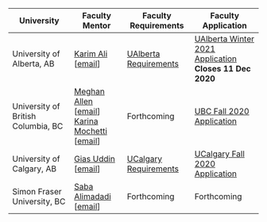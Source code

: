 | University | Faculty Mentor | Faculty Requirements | Faculty Application |
|------------|----------------|------------------------|-------------|
| University of Alberta, AB | [Karim Ali](https://karimali.ca/) [[email](mailto:karim.ali+canosp@ualberta.ca)] | [UAlberta Requirements](https://docs.google.com/document/d/1PmmTaIfm_dOZJ-Z-X2bY7ka04Ox35rVJhCAtmcpBxko/edit?usp=sharing) | [UAlberta Winter 2021 Application](https://forms.gle/sL7xSPoXMTTSVdcp8) <br /> **Closes 11 Dec 2020**  |
| University of British Columbia, BC | [Meghan Allen](https://www.cs.ubc.ca/people/meghan-allen) [[email](mailto:meghana@cs.ubc.ca)] <br />[Karina Mochetti](https://www.cs.ubc.ca/people/karina-mochetti) [[email](mailto:mochetti@cs.ubc.ca)] | Forthcoming | [UBC Fall 2020 Application](https://ubc.ca1.qualtrics.com/jfe/form/SV_a9s7fm90tfLPYGx) |
| University of Calgary, AB | [Gias Uddin](https://giasuddin.ca/) [[email](mailto:gias.uddin@ucalgary.ca)] | [UCalgary Requirements](https://docs.google.com/document/d/16NnDd44-zDJ7cZJX1Q0-hbgNnX6RP_AVfKqOM0TmJbI/edit) | [UCalgary Fall 2020 Application](https://forms.gle/txdzy5STbWvQHWjx6) |
| Simon Fraser University, BC | [Saba Alimadadi](https://www.sfu.ca/computing/people/faculty/sabaalimadadi.html) [[email](mailto:saba@sfu.ca)] | Forthcoming | Forthcoming |
